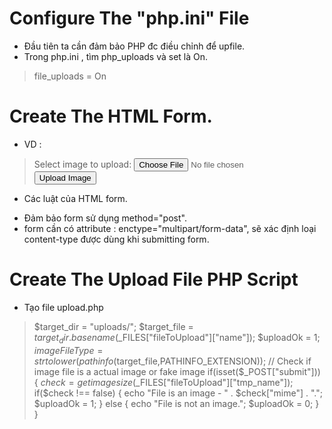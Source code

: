 # Configure The "php.ini" File
* Đầu tiên ta cần đảm bảo PHP đc điều chỉnh để upfile.
* Trong php.ini , tìm php_uploads và set là On.

>   file_uploads = On

# Create The HTML Form.
* VD :

>   <!DOCTYPE html>
>   <html>
>   <body>
>    <form action="upload.php" method="post" enctype="multipart/form-data">
>    Select image to upload:
>    <input type="file" name="fileToUpload" id="fileToUpload">
>    <input type="submit" value="Upload Image" name="submit">
>    </form>
>   </body>
>   </html>

* Các luật của HTML form.
- Đảm bảo form sử dụng method="post".
- form cần có attribute : enctype="multipart/form-data", sẽ xác định loại content-type được dùng khi submitting form.


# Create The Upload File PHP Script

- Tạo file upload.php

>   $target_dir = "uploads/";
>   $target_file = $target_dir . basename($_FILES["fileToUpload"]["name"]);
>   $uploadOk = 1;
>   $imageFileType = strtolower(pathinfo($target_file,PATHINFO_EXTENSION));
>   // Check if image file is a actual image or fake image
>   if(isset($_POST["submit"])) {
>     $check = getimagesize($_FILES["fileToUpload"]["tmp_name"]);
>     if($check !== false) {
>       echo "File is an image - " . $check["mime"] . ".";
>       $uploadOk = 1;
>     } else {
>       echo "File is not an image.";
>       $uploadOk = 0;
>     }
>   }



